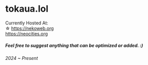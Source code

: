 # tokaua.lol

Currently Hosted At:
<br>
☆ https://nekoweb.org
<br>
https://neocities.org

##### Feel free to suggest anything that can be optimized or added. :)
###### 2024 ~ Present

